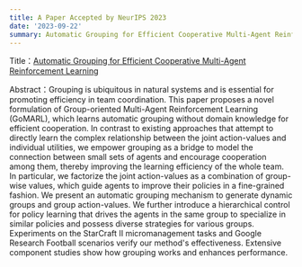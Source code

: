 ```yaml
---
title: A Paper Accepted by NeurIPS 2023
date: '2023-09-22'
summary: Automatic Grouping for Efficient Cooperative Multi-Agent Reinforcement Learning
---
```


Title：[Automatic Grouping for Efficient Cooperative Multi-Agent Reinforcement Learning](https://openreview.net/forum?id=CGj72TyGJy)

Abstract：Grouping is ubiquitous in natural systems and is essential for promoting efficiency in team coordination. This paper proposes a novel formulation of Group-oriented Multi-Agent Reinforcement Learning (GoMARL), which learns automatic grouping without domain knowledge for efficient cooperation. In contrast to existing approaches that attempt to directly learn the complex relationship between the joint action-values and individual utilities, we empower grouping as a bridge to model the connection between small sets of agents and encourage cooperation among them, thereby improving the learning efficiency of the whole team. In particular, we factorize the joint action-values as a combination of group-wise values, which guide agents to improve their policies in a fine-grained fashion. We present an automatic grouping mechanism to generate dynamic groups and group action-values. We further introduce a hierarchical control for policy learning that drives the agents in the same group to specialize in similar policies and possess diverse strategies for various groups. Experiments on the StarCraft II micromanagement tasks and Google Research Football scenarios verify our method's effectiveness. Extensive component studies show how grouping works and enhances performance.